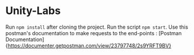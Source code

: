 # Unity-Labs
Run ```npm install``` after cloning the project.
Run the script ```npm start```.
Use this postman's documentation to make requests to the end-points :
[Postman Documentation]{https://documenter.getpostman.com/view/23797748/2s9YRFT9BV}
